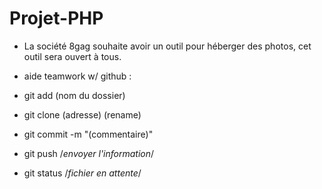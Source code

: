 # Projet-PHP
+ La société 8gag souhaite avoir un outil pour héberger des photos, cet outil sera ouvert à tous.

+ aide teamwork w/ github :
+ git add (nom du dossier)
+ git clone (adresse) (rename)
+ git commit -m "(commentaire)"
+ git push /*envoyer l'information*/
+ git status /*fichier en attente*/
